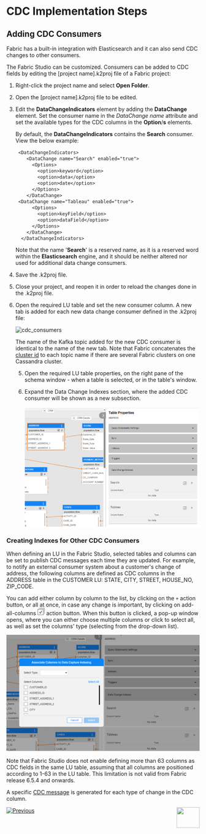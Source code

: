 # CDC Implementation Steps

## Adding CDC Consumers

Fabric has a built-in integration with Elasticsearch and it can also send CDC changes to other consumers. 

The Fabric Studio can be customized. Consumers can be added to CDC fields by editing the [project name].k2proj file of a Fabric project:


1. Right-click the project name and select **Open Folder**.

2. Open the [project name].k2proj file to be edited.

3. Edit the **DataChangeIndicators** element by adding the **DataChange** element. Set the consumer name in the *DataChange name* attribute and set the available types for the CDC columns in the **Option**/**s** elements.

   By default, the **DataChangeIndicators** contains the **Search** consumer. View the below example:

   ```
    <DataChangeIndicators>
       <DataChange name="Search" enabled="true">
         <Options>
           <option>keyword</option>
           <option>data</option>
           <option>date</option>
         </Options>
       </DataChange>
   	<DataChange name="Tableau" enabled="true">
         <Options>
           <option>keyField</option>
           <option>dataField</option>
         </Options>
       </DataChange>
     </DataChangeIndicators>
   ```

   Note that the name '**Search**' is a reserved name, as it is a reserved word within the **Elasticsearch** engine, and it should be neither altered nor used for additional data change consumers.

   

4. Save the .k2proj file.

   <studio>

5. Close your project, and reopen it in order to reload the changes done in the .k2proj file.

6. Open the required LU table and set the new consumer column. A new tab is added for each new data change consumer defined in the .k2proj file: 

   ![cdc_consumers](images/cdc_consumers_tabs.png)

   

   The name of the Kafka topic added for the new CDC consumer is identical to the name of the new tab. 
   Note that Fabric concatenates the [cluster id](/articles/02_fabric_architecture/05_fabric_main_configuration_files.md#nodeid) to each topic name if there are several Fabric clusters on one Cassandra cluster.

   </studio>

   <web>

   5. Open the required LU table properties, on the right pane of the schema window - when a table is selected, or in the table's window. 

   6. Expand the Data Change Indexes section, where the added CDC consumer will be shown as a new subsection.

      ![](images/web_table_prop_cdc.png)

   </web>

### Creating Indexes for Other CDC Consumers

When defining an LU in the Fabric Studio, selected tables and columns can be set to publish CDC messages each time they are updated. 
For example, to notify an external consumer system about a customer's change of address, the following columns are defined as CDC columns in the ADDRESS table in the CUSTOMER LU: STATE, CITY, STREET, HOUSE_NO, ZIP_CODE.

<web>

You can add either column by column to the list, by clicking on the `+` action button, or all at once, in case any change is important, by clicking on add-all-columns  ![](images/web_table_prop_cdc_add_all.png) action button. When this button is clicked, a pop-up window opens, where you can either choose multiple columns or click to select all, as well as set the columns' type (selecting from the drop-down list).

![](images/web_table_prop_cdc_add_all_popup.png)

</web>

Note that Fabric Studio does not enable defining more than 63 columns as CDC fields in the same LU table, assuming that all columns are positioned according to 1-63 in the LU table. This limitation is not valid from Fabric release 6.5.4 and onwards.

A specific [CDC message](03_cdc_messages.md) is generated for each type of change in the CDC column. 





[![Previous](/articles/images/Previous.png)](04_cdc_publication_flow.md)[<img align="right" width="60" height="54" src="/articles/images/Next.png">](06_cdc_configuration.md)
